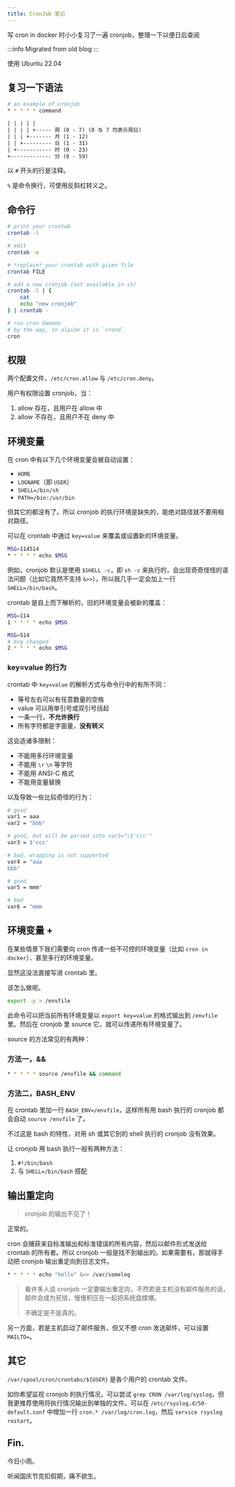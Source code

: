 ```yaml
---
title: CronJob 笔记
---
```


写 cron in docker 时小小复习了一遍 cronjob，整理一下以便日后查阅

:::info
Migrated from old blog
:::

<!--truncate-->

使用 Ubuntu 22.04

## 复习一下语法

```bash
# an example of cronjob
* * * * * command
```

```txt
| | | | |
| | | | +----- 周 (0 - 7) (0 与 7 均表示周日)
| | | +------- 月 (1 - 12)
| | +--------- 日 (1 - 31)
| +----------- 时 (0 - 23)
+------------- 分 (0 - 59)
```

以 `#` 开头的行是注释。

`%` 是命令换行，可使用反斜杠转义之。

## 命令行

```bash
# print your crontab
crontab -l

# edit
crontab -e

# *replace* your crontab with given file
crontab FILE

# add a new cronjob (not available in sh)
crontab -l | {
    cat
    echo "new cronjob"
} | crontab -

# run cron daemon
# by the way, in alpine it is `crond`
cron
```

## 权限

两个配置文件，`/etc/cron.allow` 与 `/etc/cron.deny`。

用户有权限设置 cronjob，当：

1. allow 存在，且用户在 allow 中
2. allow 不存在，且用户不在 deny 中

## 环境变量

在 cron 中有以下几个环境变量会被自动设置：

- `HOME`
- `LOGNAME`（即 `USER`）
- `SHELL=/bin/sh`
- `PATH=/bin:/usr/bin`

但其它的都没有了。所以 cronjob 的执行环境是缺失的，能绝对路径就不要用相对路径。

可以在 crontab 中通过 `key=value` 来覆盖或设置新的环境变量。

```bash
MSG=114514
* * * * * echo $MSG
```

例如，cronjob 默认是使用 `$SHELL -c`，即 `sh -c` 来执行的，会出现奇奇怪怪的语法问题（比如它竟然不支持 `&>>`），所以我几乎一定会加上一行 `SHELL=/bin/bash`。

crontab 是自上而下解析的，旧的环境变量会被新的覆盖：

```bash
MSG=114
1 * * * * echo $MSG

MSG=514
# msg changed
2 * * * * echo $MSG
```

### key=value 的行为

crontab 中 `key=value` 的解析方式与命令行中的有所不同：

- 等号左右可以有任意数量的空格
- value 可以用单引号或双引号括起
- 一条一行，**不允许换行**
- 所有字符都是字面量，**没有转义**

这会造诸多限制：

- 不能用多行环境变量
- 不能用 `\r` `\n` 等字符
- 不能用 ANSI-C 格式
- 不能用变量替换

以及导致一些比较奇怪的行为：

```bash
# good
var1 = aaa
var2 = "bbb"

# good, but will be parsed into var3="\$'ccc'"
var3 = $'ccc'

# bad, wrapping is not supported
var4 = "aaa
bbb"
```

```bash
# good
var5 = mmm"
```

```bash
# bad
var6 = "mmm
```

## 环境变量 +

在某些情景下我们需要向 cron 传递一些不可控的环境变量（比如 `cron in docker`）、甚至多行的环境变量。

显然这没法直接写进 crontab 里。

该怎么做呢。

```bash
export -p > /envfile
```

此命令可以把当前所有环境变量以 `export key=value` 的格式输出到 `/envfile` 里。然后在 cronjob 里 source 它，就可以传递所有环境变量了。

source 的方法常见的有两种：

### 方法一，&&

```bash
* * * * * source /envfile && command
```

### 方法二，BASH_ENV

在 crontab 里加一行 `BASH_ENV=/envfile`，这样所有用 bash 执行的 cronjob 都会自动 `source /envfile` 了。

不过这是 bash 的特性，对用 sh 或其它别的 shell 执行的 cronjob 没有效果。

让 cronjob 用 bash 执行一般有两种方法：

1. `#!/bin/bash`
2. 与 `SHELL=/bin/bash` 搭配

## 输出重定向

> cronjob 的输出不见了！

正常的。

cron 会捕获来自标准输出和标准错误的所有内容，然后以邮件形式发送给 crontab 的所有者。所以 cronjob 一般是找不到输出的。如果需要有，那就得手动把 cronjob 输出重定向到日志文件。

```bash
* * * * * echo "hello" &>> /var/somelog
```

> 看许多人说 cronjob 一定要输出重定向，不然若是主机没有邮件服务的话，邮件会成为死信，慢慢积压在一起把系统盘撑爆。
> 
> 不确定是不是真的。

另一方面，若是主机启动了邮件服务，但又不想 cron 发送邮件，可以设置 `MAILTO=`。

## 其它

`/var/spool/cron/crontabs/${USER}` 是各个用户的 crontab 文件。

如你希望监视 cronjob 的执行情况，可以尝试 `grep CRON /var/log/syslog`，但我更推荐使用将执行情况输出到单独的文件。可以在 `/etc/rsyslog.d/50-default.conf` 中增加一行 `cron.* /var/log/cron.log`，然后 `service rsyslog restart`。

## Fin.

今日小雨。

听闻国庆节克扣假期，痛不欲生。
